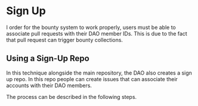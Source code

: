 # Sign Up
I order for the bounty system to work properly, users must be able to associate pull requests with their DAO member IDs. This is due to the fact that pull request can trigger bounty collections.

## Using a Sign-Up Repo
In this technique alongside the main repository, the DAO also creates a sign up repo. In this repo people can create issues that can associate their accounts with their DAO members.

The process can be described in the following steps.

